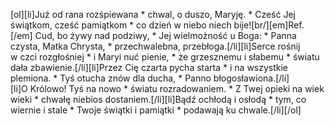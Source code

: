 [ol][li]Już od rana rozśpiewana * chwal, o duszo, Maryję. * Cześć Jej świątkom, cześć pamiątkom * co dzień w niebo niech bije![br/][em]Ref.[/em] Cud, bo żywy nad podziwy, * Jej wielmożność u Boga: * Panna czysta, Matka Chrysta, * przechwalebna, przebłoga.[/li][li]Serce rośnij w czci rozgłośniej * i Maryi nuć pienie, * że grzesznemu i słabemu * światu dała zbawienie.[/li][li]Przez Cię czarta pycha starta * i na wszystkie plemiona. * Tyś otucha znów dla ducha, * Panno błogosławiona.[/li][li]O Królowo! Tyś na nowo * światu rozradowaniem. * Z Twej opieki na wiek wieki * chwałę niebios dostaniem.[/li][li]Bądź ochłodą i osłodą * tym, co wiernie i stale * Twoje świątki i pamiątki * podawają ku chwale.[/li][/ol]
